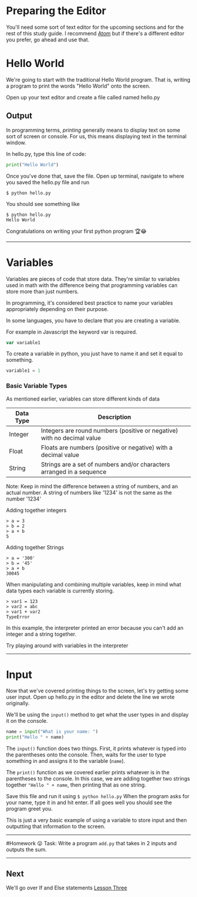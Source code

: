 # Preparing the Editor
You'll need some sort of text editor for the upcoming sections and for the rest of this study guide. I recommend [Atom](https://atom.io/) but if there's a different editor you prefer, go ahead and use that.

# Hello World
We're going to start with the traditional Hello World program. That is, writing a program to print the words "Hello World" onto the screen.

Open up your text editor and create a file called named hello.py

## Output
In programming terms, *printing* generally means to display text on some sort of screen or console. For us, this means displaying text in the terminal window.

In hello.py, type this line of code:

```python
print("Hello World")
```

Once you've done that, save the file. Open up terminal, navigate to where you saved the hello.py file and run

`$ python hello.py`

You should see something like

```
$ python hello.py
Hello World
```

Congratulations on writing your first python program 🏆😂

---

# Variables

Variables are pieces of code that store data. They're similar to variables used in math with the difference being that programming variables can store more than just numbers.

In programming, it's considered best practice to name your variables appropriately depending on their purpose.

In some languages, you have to declare that you are creating a variable.

For example in Javascript the keyword var is required.

```javascript
var variable1
```
To create a variable in python, you just have to name it and set it equal to something.

```python
variable1 = 1
```
### Basic Variable Types
As mentioned earlier, variables can store different kinds of data

|Data Type|Description|
|---|---|
|Integer|Integers are round numbers (positive or negative) with no decimal value|
|Float|Floats are numbers (positive or negative) with a decimal value|
|String|Strings are a set of numbers and/or characters arranged in a sequence|

Note: Keep in mind the difference between a string of numbers, and an actual number.
A string of numbers like '1234' is not the same as the number '1234'

Adding together integers

```
> a = 3
> b = 2
> a + b
5
```

Adding together Strings

```
> a = '300'
> b = '45'
> a + b
30045
```

When manipulating and combining multiple variables, keep in mind what data types each variable is currently storing.

```
> var1 = 123
> var2 = abc
> var1 + var2
TypeError
```
In this example, the interpreter printed an error because you can't add an integer and a string together.

Try playing around with variables in the interpreter



---

# Input

Now that we've covered printing things to the screen, let's try getting some user input.
Open up hello.py in the editor and delete the line we wrote originally.

We'll be using the `input()` method to get what the user types in and display it on the console.

```python
name = input("What is your name: ")
print("Hello " + name)
```

The `input()` function does two things. First, it prints whatever is typed into the parentheses onto the console. Then, waits for the user to type something in and assigns it to the variable (`name`).

The `print()` function as we covered earlier prints whatever is in the parentheses to the console. In this case, we are adding together two strings together `"Hello " + name`, then printing that as one string.

Save this file and run it using `$ python hello.py`
When the program asks for your name, type it in and hit enter.
If all goes well you should see the program greet you.

This is just a very basic example of using a variable to store input and then outputting that information to the screen.

---

#Homework 😛
Task: Write a program `add.py` that takes in 2 inputs and outputs the sum.

---

## Next
We'll go over If and Else statements
[Lesson Three](https://github.com/MoF-Dev/learningpython/tree/master/Lessons/lesson3)
